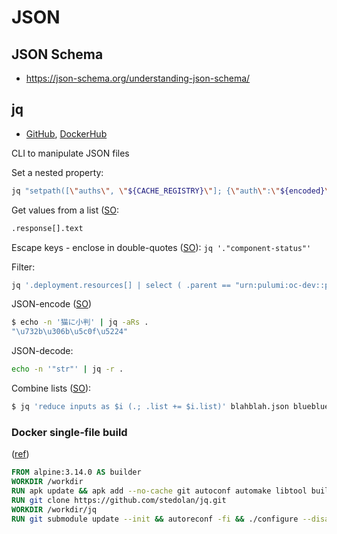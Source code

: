 # JSON

## JSON Schema

* <https://json-schema.org/understanding-json-schema/>

## jq

* [GitHub](https://github.com/stedolan/jq), [DockerHub](https://hub.docker.com/r/stedolan/jq)

CLI to manipulate JSON files

Set a nested property:

```bash
jq "setpath([\"auths\", \"${CACHE_REGISTRY}\"]; {\"auth\":\"${encoded}\"})"
```

Get values from a list ([SO](https://stackoverflow.com/a/45524015/125246):

```bash
.response[].text
```

Escape keys - enclose in double-quotes ([SO](https://stackoverflow.com/a/37344498/125246)): `jq '."component-status"'`

Filter:

```bash
jq '.deployment.resources[] | select ( .parent == "urn:pulumi:oc-dev::pulumi-aws::kubernetes:helm.sh/v3:Chart::test-redis" ) | .urn '  my.json
```

JSON-encode ([SO](https://stackoverflow.com/a/50380697/125246))

```bash
$ echo -n '猫に小判' | jq -aRs .
"\u732b\u306b\u5c0f\u5224"
```

JSON-decode:

```bash
echo -n '"str"' | jq -r .
```

Combine lists ([SO](https://stackoverflow.com/a/42013459/125246)):

```bash
$ jq 'reduce inputs as $i (.; .list += $i.list)' blahblah.json blueblue.json
```

### Docker single-file build

([ref](https://github.com/wesley-dean-flexion/busybox-jq-latest/blob/master/Dockerfile))

```dockerfile
FROM alpine:3.14.0 AS builder
WORKDIR /workdir
RUN apk update && apk add --no-cache git autoconf automake libtool build-base
RUN git clone https://github.com/stedolan/jq.git
WORKDIR /workdir/jq
RUN git submodule update --init && autoreconf -fi && ./configure --disable-docs --disable-maintainer-mode --with-oniguruma && make -j8 LDFLAGS=-all-static && strip jq
```
